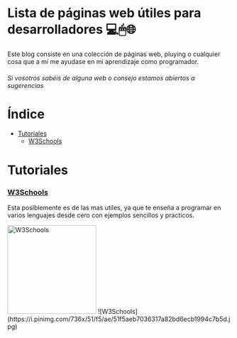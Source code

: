 # Lista de páginas web útiles para desarrolladores 💻🖱🌐

Este blog consiste en una colección de páginas web, pluying o cualquier cosa que a mí me ayudase en mi aprendizaje como programador.
###### *Si vosotros sabéis de alguna web o consejo estamos abiertos a sugerencias*



# Índice
- [Tutoriales](#Tutoriales)
  - [W3Schools](#W3Schools)



# Tutoriales

### [W3Schools](https://www.w3schools.com/)
Esta posiblemente es de las mas utiles, ya que te enseña a programar en varios lenguajes desde cero con ejemplos sencillos y practicos. 

<img src="[drawing.jpg](https://i.pinimg.com/736x/51/f5/ae/51f5aeb7036317a82bd6ecb1994c7b5d.jpg)" alt="W3Schools" width="200"/>
![W3Schools](https://i.pinimg.com/736x/51/f5/ae/51f5aeb7036317a82bd6ecb1994c7b5d.jpg)
